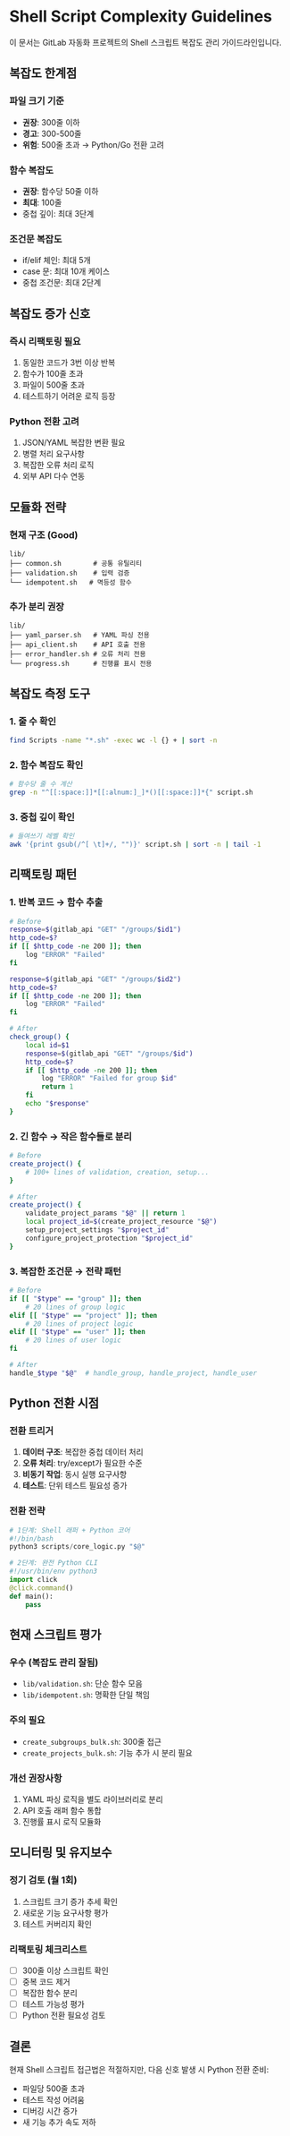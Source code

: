 # Shell Script Complexity Guidelines

이 문서는 GitLab 자동화 프로젝트의 Shell 스크립트 복잡도 관리 가이드라인입니다.

## 복잡도 한계점

### 파일 크기 기준
- **권장**: 300줄 이하
- **경고**: 300-500줄
- **위험**: 500줄 초과 → Python/Go 전환 고려

### 함수 복잡도
- **권장**: 함수당 50줄 이하
- **최대**: 100줄
- 중첩 깊이: 최대 3단계

### 조건문 복잡도
- if/elif 체인: 최대 5개
- case 문: 최대 10개 케이스
- 중첩 조건문: 최대 2단계

## 복잡도 증가 신호

### 즉시 리팩토링 필요
1. 동일한 코드가 3번 이상 반복
2. 함수가 100줄 초과
3. 파일이 500줄 초과
4. 테스트하기 어려운 로직 등장

### Python 전환 고려
1. JSON/YAML 복잡한 변환 필요
2. 병렬 처리 요구사항
3. 복잡한 오류 처리 로직
4. 외부 API 다수 연동

## 모듈화 전략

### 현재 구조 (Good)
```
lib/
├── common.sh        # 공통 유틸리티
├── validation.sh    # 입력 검증
└── idempotent.sh   # 멱등성 함수
```

### 추가 분리 권장
```
lib/
├── yaml_parser.sh   # YAML 파싱 전용
├── api_client.sh    # API 호출 전용
├── error_handler.sh # 오류 처리 전용
└── progress.sh      # 진행률 표시 전용
```

## 복잡도 측정 도구

### 1. 줄 수 확인
```bash
find Scripts -name "*.sh" -exec wc -l {} + | sort -n
```

### 2. 함수 복잡도 확인
```bash
# 함수당 줄 수 계산
grep -n "^[[:space:]]*[[:alnum:]_]*()[[:space:]]*{" script.sh
```

### 3. 중첩 깊이 확인
```bash
# 들여쓰기 레벨 확인
awk '{print gsub(/^[ \t]+/, "")}' script.sh | sort -n | tail -1
```

## 리팩토링 패턴

### 1. 반복 코드 → 함수 추출
```bash
# Before
response=$(gitlab_api "GET" "/groups/$id1")
http_code=$?
if [[ $http_code -ne 200 ]]; then
    log "ERROR" "Failed"
fi

response=$(gitlab_api "GET" "/groups/$id2")
http_code=$?
if [[ $http_code -ne 200 ]]; then
    log "ERROR" "Failed"
fi

# After
check_group() {
    local id=$1
    response=$(gitlab_api "GET" "/groups/$id")
    http_code=$?
    if [[ $http_code -ne 200 ]]; then
        log "ERROR" "Failed for group $id"
        return 1
    fi
    echo "$response"
}
```

### 2. 긴 함수 → 작은 함수들로 분리
```bash
# Before
create_project() {
    # 100+ lines of validation, creation, setup...
}

# After
create_project() {
    validate_project_params "$@" || return 1
    local project_id=$(create_project_resource "$@")
    setup_project_settings "$project_id"
    configure_project_protection "$project_id"
}
```

### 3. 복잡한 조건문 → 전략 패턴
```bash
# Before
if [[ "$type" == "group" ]]; then
    # 20 lines of group logic
elif [[ "$type" == "project" ]]; then
    # 20 lines of project logic
elif [[ "$type" == "user" ]]; then
    # 20 lines of user logic
fi

# After
handle_$type "$@"  # handle_group, handle_project, handle_user
```

## Python 전환 시점

### 전환 트리거
1. **데이터 구조**: 복잡한 중첩 데이터 처리
2. **오류 처리**: try/except가 필요한 수준
3. **비동기 작업**: 동시 실행 요구사항
4. **테스트**: 단위 테스트 필요성 증가

### 전환 전략
```python
# 1단계: Shell 래퍼 + Python 코어
#!/bin/bash
python3 scripts/core_logic.py "$@"

# 2단계: 완전 Python CLI
#!/usr/bin/env python3
import click
@click.command()
def main():
    pass
```

## 현재 스크립트 평가

### 우수 (복잡도 관리 잘됨)
- `lib/validation.sh`: 단순 함수 모음
- `lib/idempotent.sh`: 명확한 단일 책임

### 주의 필요
- `create_subgroups_bulk.sh`: 300줄 접근
- `create_projects_bulk.sh`: 기능 추가 시 분리 필요

### 개선 권장사항
1. YAML 파싱 로직을 별도 라이브러리로 분리
2. API 호출 래퍼 함수 통합
3. 진행률 표시 로직 모듈화

## 모니터링 및 유지보수

### 정기 검토 (월 1회)
1. 스크립트 크기 증가 추세 확인
2. 새로운 기능 요구사항 평가
3. 테스트 커버리지 확인

### 리팩토링 체크리스트
- [ ] 300줄 이상 스크립트 확인
- [ ] 중복 코드 제거
- [ ] 복잡한 함수 분리
- [ ] 테스트 가능성 평가
- [ ] Python 전환 필요성 검토

## 결론

현재 Shell 스크립트 접근법은 적절하지만, 다음 신호 발생 시 Python 전환 준비:
- 파일당 500줄 초과
- 테스트 작성 어려움
- 디버깅 시간 증가
- 새 기능 추가 속도 저하